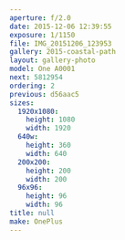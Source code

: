 ```yaml
---
aperture: f/2.0
date: 2015-12-06 12:39:55
exposure: 1/1150
file: IMG_20151206_123953
gallery: 2015-coastal-path
layout: gallery-photo
model: One A0001
next: 5812954
ordering: 2
previous: d56aac5
sizes:
  1920x1080:
    height: 1080
    width: 1920
  640w:
    height: 360
    width: 640
  200x200:
    height: 200
    width: 200
  96x96:
    height: 96
    width: 96
title: null
make: OnePlus
---
```

